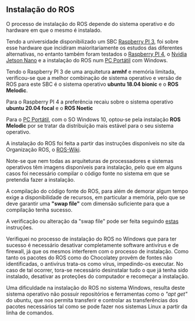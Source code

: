 ## Instalação do ROS
O processo de instalação do ROS depende do sistema operativo e do hardware em que o mesmo é instalado.

Tendo a universidade disponibilizado um SBC [Raspberry PI 3](./Raspberry%20PI%203.md), foi sobre esse hardware que incidiram maioritariamente os estudos das diferentes alternativas, no entanto também foram testados o [Raspberry PI 4](./Raspberry%20PI%204.md), o [Nvidia Jetson Nano](./Nvidia%20Jetson%20Nano%202GB%20develepor%20kit.md) e a instalação do ROS num [PC Portátil](./Portátil%20ASUS%20Laptop%20X512DA.313.md) com Windows.

Tendo o Raspberry PI 3 de uma arquitetura __armhf__ e memória limitada, verificou-se que a melhor combinação de sistema operativo e versão de ROS para este SBC é o sistema operativo __ubuntu 18.04 bionic__ e o __ROS Melodic__. 

Para o Raspberry PI 4 a preferência recaiu sobre o sistema operativo __ubuntu 20.04 focal__ e o __ROS Noetic__

Para o [PC Portátil](./Portátil%20ASUS%20Laptop%20X512DA.313.md), com o SO Windows 10, optou-se pela instalação __ROS Melodic__ por se tratar da distribuição mais estável para o seu sistema operativo. 

A instalação do ROS foi feita a partir das instruções disponíveis no site da Organização ROS, o [ROS-Wiki](http://wiki.ros.org/ROS/Installation).

Note-se que nem todas as arquiteturas de processadores e sistemas operativos têm imagens disponíveis para instalação, pelo que em alguns casos foi necessário compilar o código fonte no sistema em que se pretendia fazer a instalação.

A compilação do código fonte do ROS, para além de demorar algum tempo exige a disponibilidade de recursos, em particular a memória, pelo que se deve garantir uma __"swap file"__ com dimensão suficiente para que a compilação tenha sucesso.

A verificação ou alteração da "swap file" pode ser feita seguindo [estas](./Swap%20files.md) instruções.

Verifiquei no processo de instalação do ROS no Windows que para ter sucesso é necessário desativar completamente software antivírus e de firewall, já que os mesmos interferem com o processo de instalação. Como tanto os pacotes do ROS como do Chocolatey provêm de fontes não identificadas, o antivírus trata-os como vírus, impedindo-os executar. No caso de tal ocorrer, tora-se necessário desinstalar tudo o que já tenha sido instalado, desativar as proteções do computador e recomeçar a instalação.

Uma dificuldade na instalação do ROS no sistema Windows, resulta deste sistema operativo não possuir repositórios e ferramentas como o _"apt get"_ do ubuntu, que nos permita transferir e controlar as transferências dos pacotes necessários tal como se pode fazer nos sistemas Linux a partir da linha de comandos. 
